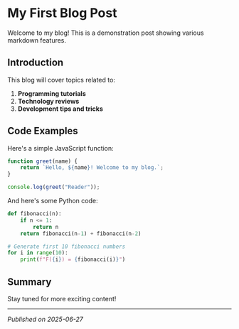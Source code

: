 # My First Blog Post

Welcome to my blog! This is a demonstration post showing various markdown features.

## Introduction

This blog will cover topics related to:

1. **Programming tutorials**
2. **Technology reviews**
3. **Development tips and tricks**

## Code Examples

Here's a simple JavaScript function:

```javascript
function greet(name) {
    return `Hello, ${name}! Welcome to my blog.`;
}

console.log(greet("Reader"));
```

And here's some Python code:

```python
def fibonacci(n):
    if n <= 1:
        return n
    return fibonacci(n-1) + fibonacci(n-2)

# Generate first 10 fibonacci numbers
for i in range(10):
    print(f"F({i}) = {fibonacci(i)}")
```

## Summary

Stay tuned for more exciting content!

---

*Published on 2025-06-27*